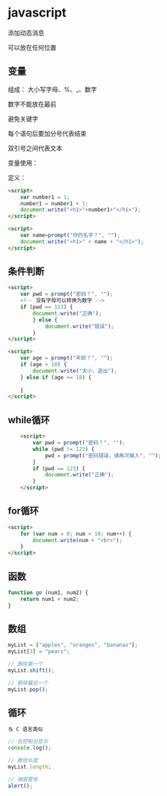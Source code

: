 # javascript

添加动态消息

可以放在任何位置

## 变量

组成： 大小写字母、%、_、数字

数字不能放在最前

避免关键字



每个语句后要加分号代表结束

双引号之间代表文本

变量使用：

定义：

```html
<script>
    var number1 = 1;
    number1 = number1 + 1;
    document.write("<h1>"+number1+"</h1>");
</script>
```

```html
<script>
    var name=prompt("你的名字？", "");
    document.write("<h1>" + name + "</h1>");
</script>
```

## 条件判断

```html
<script>
    var pwd = prompt("密码？", "");
    <!-- 没有字母可以转换为数字 -->
    if (pwd == 123) {
        document.write("正确");
        } else {
            document.write("错误");
        }
</script>
```

```html
<script>
    var age = prompt("年龄？", "");
    if (age < 18) {
        document.write("太小，退出");
    } else if (age >= 18) {
        
    }
</script>
```

## while循环

```html
    <script>
        var pwd = prompt("密码？", "");
        while (pwd != 123) {
            pwd = prompt("密码错误，请再次输入", "");
        }
        if (pwd == 123) {
            document.write("正确");
        }
    </script>

```

## for循环

```html
<script>
    for (var num = 0; num < 10; num++) {
        document.write(num + "<br>");
    }
</script>
```

## 函数

```javascript
function go (num1, num2) {
    return num1 + num2;
}
```

## 数组

```javascript
myList = ["apples", "oranges", "bananas"];
myList[3] = "pears";

// 删除第一个
myList.shift();

// 删除最后一个
myList.pop();
```

## 循环

```javascript
与 C 语言类似
```

```javascript
// 在控制台显示
console.log();

// 数组长度
myList.length;

// 弹窗警告
alert();
```

